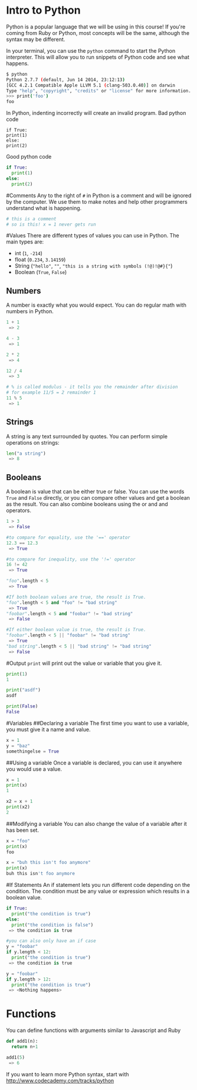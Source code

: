 Intro to Python
===============
Python is a popular language that we will be using in this course! If you're
coming from Ruby or Python, most concepts will be the same, although the syntax
may be different.

In your terminal, you can use the `python` command to start the Python interpreter.
This will allow you to run snippets of Python code and see what happens.
```bash
$ python
Python 2.7.7 (default, Jun 14 2014, 23:12:13) 
[GCC 4.2.1 Compatible Apple LLVM 5.1 (clang-503.0.40)] on darwin
Type "help", "copyright", "credits" or "license" for more information.
>>> print('foo')
foo
```

In Python, indenting incorrectly will create an invalid program.
Bad python code
```
if True:
print(1)
else:
print(2)
```

Good python code
```python
if True:
  print(1)
else:
  print(2)
```

#Comments
Any to the right of `#` in Python is a comment and will be ignored by the computer.
We use them to make notes and help other programmers understand what is happening.
```python
# this is a comment
# so is this! x = 1 never gets run
``` 

#Values
There are different types of values you can use in Python. The main types are:
* int (`1`, `-214`)
* float (`0.234`, `3.14159`)
* String (`"hello"`, `""`, `"this is a string with symbols (!@)!@#}{"`)
* Boolean (`True`, `False`)

## Numbers
A number is exactly what you would expect. You can do regular math with numbers in Python.
```python
1 + 1
 => 2

4 - 3
 => 1

2 * 2
 => 4

12 / 4
 => 3

# % is called modulus - it tells you the remainder after division
# for example 11/5 = 2 remainder 1
11 % 5
 => 1
```

## Strings
A string is any text surrounded by quotes. You can perform simple operations on strings:
```python
len("a string")
 => 8
```

## Booleans
A boolean is value that can be either true or false. You can use the words `True` and `False` directly, or you can compare other values and get a boolean as the result. You can also combine booleans using the or and and operators.
```python
1 > 3
 => False

#to compare for equality, use the '==' operator 
12.3 == 12.3
 => True

#to compare for inequality, use the '!=' operator 
16 != 42
 => True

"foo".length < 5
 => True

#If both boolean values are true, the result is True.
"foo".length < 5 and "foo" != "bad string"
 => True
"foobar".length < 5 and "foobar" != "bad string"
 => False

#If either boolean value is true, the result is True.
"foobar".length < 5 || "foobar" != "bad string"
 => True
"bad string".length < 5 || "bad string" != "bad string"
 => False
```

#Output
`print` will print out the value or variable that you give it.
```python
print(1)
1

print("asdf")
asdf

print(False)
False
```

#Variables
##Declaring a variable
The first time you want to use a variable, you must give it a name and value.
```python
x = 1
y = "baz"
somethingelse = True
```
##Using a variable
Once a variable is declared, you can use it anywhere you would use a value.
```python
x = 1
print(x)
1

x2 = x + 1
print(x2)
2
```

##Modifying a variable
You can also change the value of a variable after it has been set.
```python
x = "foo"
print(x)
foo

x = "buh this isn't foo anymore"
print(x)
buh this isn't foo anymore
```

#If Statements
An if statement lets you run different code depending on the condition. The condition must be any value or expression which results in a boolean value.
```python
if True:
  print("the condition is true")
else:
  print("the condition is false")
 => the condition is true

#you can also only have an if case
y = "foobar"
if y.length < 12:
  print("the condition is true")
 => the condition is true

y = "foobar"
if y.length > 12:
  print("the condition is true")
 => <Nothing happens>
```

# Functions
You can define functions with arguments similar to Javascript and Ruby
```python
def add1(n):
  return n+1

add1(5)
 => 6
```

If you want to learn more Python syntax, start with http://www.codecademy.com/tracks/python
